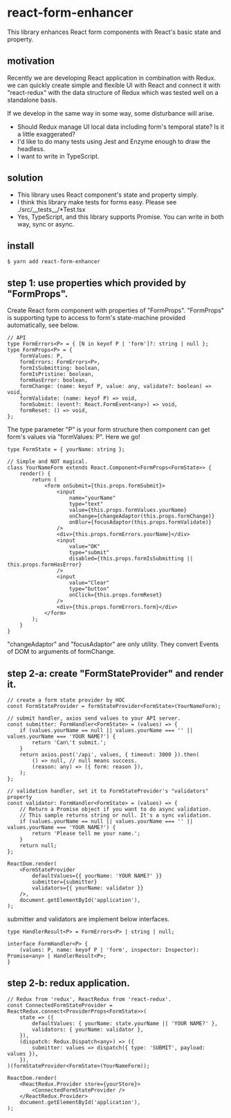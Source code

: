 # react-form-enhancer

This library enhances React form components with React's basic state and property.

## motivation

Recently we are developing React application in combination with Redux.
we can quickly create simple and flexible UI with React and connect it with "react-redux" 
with the data structure of Redux which was tested well on a standalone basis.

If we develop in the same way in some way, some disturbance will arise.

- Should Redux manage UI local data including form's temporal state? Is it a little exaggerated?
- I'd like to do many tests using Jest and Enzyme enough to draw the headless.
- I want to write in TypeScript.

## solution

- This library uses React component's state and property simply.
- I think this library make tests for forms easy. Please see ./src/\_\_tests\_\_/*Test.tsx
- Yes, TypeScript, and this library supports Promise. You can write in both way, sync or async.

## install

```
$ yarn add react-form-enhancer
```

## step 1: use properties which provided by "FormProps".  

Create React form component with properties of "FormProps". 
"FormProps" is supporting type to access to form's state-machine provided automatically, see below.

```JSX
// API
type FormErrors<P> = { [N in keyof P | 'form']?: string | null };
type FormProps<P> = {
    formValues: P,
    formErrors: FormErrors<P>,
    formIsSubmitting: boolean,
    formIsPristine: boolean,
    formHasError: boolean,
    formChange: (name: keyof P, value: any, validate?: boolean) => void,
    formValidate: (name: keyof P) => void,
    formSubmit: (event?: React.FormEvent<any>) => void,
    formReset: () => void,
};
```

The type parameter "P" is your form structure then component can get form's values via "formValues: P". Here we go!

```JSX
type FormState = { yourName: string };

// Simple and NOT magical.
class YourNameForm extends React.Component<FormProps<FormState>> {
    render() {
        return (
            <form onSubmit={this.props.formSubmit}>
                <input 
                    name="yourName"
                    type="text"
                    value={this.props.formValues.yourName}
                    onChange={changeAdaptor(this.props.formChange)}
                    onBlur={focusAdaptor(this.props.formValidate)}
                />
                <div>{this.props.formErrors.yourName}</div>
                <input
                    value="OK"
                    type="submit"
                    disabled={this.props.formIsSubmitting || this.props.formHasError}
                />
                <input
                    value="Clear"
                    type="button"
                    onClick={this.props.formReset}
                />
                <div>{this.props.formErrors.form}</div>
            </form>
        );
    }
}
```

"changeAdaptor" and "focusAdaptor" are only utility. They convert Events of DOM to arguments of formChange.

## step 2-a: create "FormStateProvider" and render it.

```JSX
// create a form state provider by HOC
const FormStateProvider = formStateProvider<FormState>(YourNameForm);

// submit handler, axios send values to your API server.
const submitter: FormHandler<FormState> = (values) => {
    if (values.yourName == null || values.yourName === '' || values.yourName === 'YOUR NAME?') {
        return 'Can\'t submit.';
    }
    return axios.post('/api', values, { timeout: 3000 }).then(
        () => null, // null means success.
        (reason: any) => ({ form: reason }),
    );    
};

// validation handler, set it to FormStateProvider's "validators" property 
const validator: FormHandler<FormState> = (values) => {
    // Return a Promise object if you want to do async validation.
    // This sample returns string or null. It's a sync validation.
    if (values.yourName == null || values.yourName === '' || values.yourName === 'YOUR NAME?') {
        return 'Please tell me your name.';
    }
    return null;
};

ReactDom.render(
    <FormStateProvider
        defaultValues={{ yourName: 'YOUR NAME?' }}
        submitter={submitter}
        validators={{ yourName: validator }}
    />,
    document.getElementById('application'),
);
```

submitter and validators are implement below interfaces.

```JSX
type HandlerResult<P> = FormErrors<P> | string | null;

interface FormHandler<P> {
    (values: P, name: keyof P | 'form', inspector: Inspector): Promise<any> | HandlerResult<P>;
}
```

## step 2-b: redux application.

```JSX
// Redux from 'redux', ReactRedux from 'react-redux'.
const ConnectedFormStateProvider = ReactRedux.connect<ProviderProps<FormState>>(
    state => ({
        defaultValues: { yourName: state.yourName || 'YOUR NAME?' },
        validators: { yourName: validator },
    }),
    (dispatch: Redux.Dispatch<any>) => ({
        submitter: values => dispatch({ type: 'SUBMIT', payload: values }),
    }),
)(formStateProvider<FormState>(YourNameForm));

ReactDom.render(
    <ReactRedux.Provider store={yourStore}>
        <ConnectedFormStateProvider />
    </ReactRedux.Provider>
    document.getElementById('application'),
);
```
